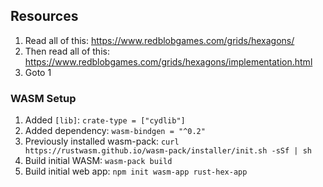 

## Resources

1. Read all of this: <https://www.redblobgames.com/grids/hexagons/>
2. Then read all of this: <https://www.redblobgames.com/grids/hexagons/implementation.html>
3. Goto 1


### WASM Setup

1. Added `[lib]`: `crate-type = ["cydlib"]`
2. Added dependency: `wasm-bindgen = "^0.2"`
3. Previously installed wasm-pack: `curl https://rustwasm.github.io/wasm-pack/installer/init.sh -sSf | sh`
4. Build initial WASM: `wasm-pack build`
5. Build initial web app: `npm init wasm-app rust-hex-app`
